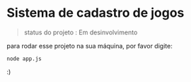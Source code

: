# Sistema de cadastro de jogos

>status do projeto : Em desinvolvimento

para rodar esse projeto na sua máquina, por favor digite:

```
node app.js 
```
:)